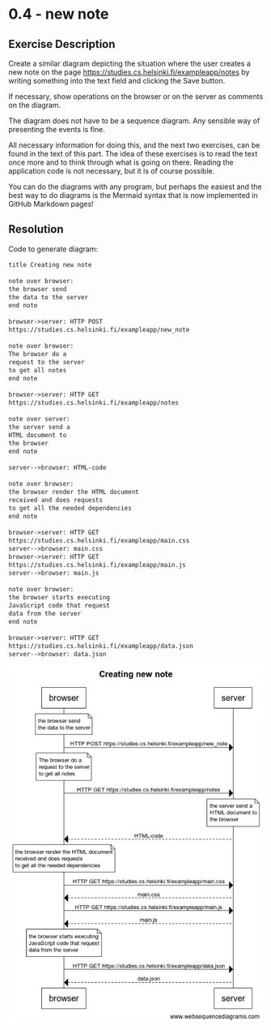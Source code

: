 # 0.4 - new note

## Exercise Description

Create a similar diagram depicting the situation where the user creates a new note on the page <https://studies.cs.helsinki.fi/exampleapp/notes> by writing something into the text field and clicking the Save button.

If necessary, show operations on the browser or on the server as comments on the diagram.

The diagram does not have to be a sequence diagram. Any sensible way of presenting the events is fine.

All necessary information for doing this, and the next two exercises, can be found in the text of this part. The idea of these exercises is to read the text once more and to think through what is going on there. Reading the application code is not necessary, but it is of course possible.

You can do the diagrams with any program, but perhaps the easiest and the best way to do diagrams is the Mermaid syntax that is now implemented in GitHub Markdown pages!

## Resolution

Code to generate diagram:

```text
title Creating new note

note over browser:
the browser send
the data to the server
end note

browser->server: HTTP POST https://studies.cs.helsinki.fi/exampleapp/new_note

note over browser:
The browser do a 
request to the server
to get all notes
end note

browser->server: HTTP GET https://studies.cs.helsinki.fi/exampleapp/notes

note over server:
the server send a 
HTML document to 
the browser
end note

server-->browser: HTML-code

note over browser:
the browser render the HTML document
received and does requests 
to get all the needed dependencies
end note

browser->server: HTTP GET https://studies.cs.helsinki.fi/exampleapp/main.css
server-->browser: main.css
browser->server: HTTP GET https://studies.cs.helsinki.fi/exampleapp/main.js
server-->browser: main.js

note over browser:
the browser starts executing
JavaScript code that request
data from the server
end note

browser->server: HTTP GET https://studies.cs.helsinki.fi/exampleapp/data.json
server-->browser: data.json

```

![Creating new note diagram](./img/creating_new_note.png "Creating new note diagram")
